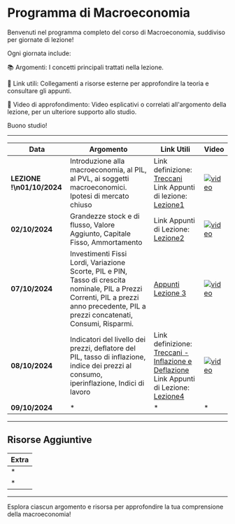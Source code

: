 # Programma di Macroeconomia

Benvenuti nel programma completo del corso di Macroeconomia, suddiviso per giornate di lezione!

Ogni giornata include:

📚 Argomenti: I concetti principali trattati nella lezione.

🔗 Link utili: Collegamenti a risorse esterne per approfondire la teoria e consultare gli appunti.

🎥 Video di approfondimento: Video esplicativi o correlati all'argomento della lezione, per un ulteriore supporto allo studio.

Buono studio!

---

| **Data**       | **Argomento**                                                                                                    | **Link Utili**                                                                                                                                            | **Video**                                  |
|----------------|------------------------------------------------------------------------------------------------------------------|-----------------------------------------------------------------------------------------------------------------------------------------------------------|--------------------------------------------|
| **LEZIONE !\n01/10/2024** | Introduzione alla macroeconomia, al PIL, al PVL, ai soggetti macroeconomici. Ipotesi di mercato chiuso            | Link definizione: [Treccani](https://www.treccani.it/enciclopedia/macroeconomia/) <br> Link Appunti di lezione: [Lezione1](https://github.com/dabi-rac/University/tree/main/1%C2%B0%20Semestre/Macro/Prima%20Lezione_First%20Lesson%201.10.2024) | [![video](https://img.youtube.com/vi/aUh7_Iy19oI/0.jpg)](https://youtu.be/aUh7_Iy19oI?si=iS3-6IC6oRi05EqM) |
| **02/10/2024** | Grandezze stock e di flusso, Valore Aggiunto, Capitale Fisso, Ammortamento                                        | Link Appunti di Lezione: [Lezione2](https://github.com/dabi-rac/University/tree/main/1%C2%B0%20Semestre/Macro/Seconda%20Lezione%202.10.2024)              | [![video](https://img.youtube.com/vi/EgudVdeHQME/0.jpg)](https://youtu.be/EgudVdeHQME?si=0kMAYbdiZbeh0yRg)  |
| **07/10/2024** | Investimenti Fissi Lordi, Variazione Scorte, PIL e PIN, Tasso di crescita nominale, PIL a Prezzi Correnti, PIL a prezzi anno precedente, PIL a prezzi concatenati, Consumi, Risparmi.                                                                                                               | [Appunti Lezione 3](https://github.com/dabi-rac/University/tree/main/1°%20Semestre/Macro/Lezione%203%20Macro%207.10.2024)                                                                                                                                                        | [![video](https://img.youtube.com/vi/oe3KofofI6k/0.jpg)](https://www.youtube.com/watch?v=oe3KofofI6k)                                          |
| **08/10/2024** | Indicatori del livello dei prezzi, deflatore del PIL, tasso di inflazione, indice dei prezzi al consumo, iperinflazione, Indici di lavoro | Link definizione: [Treccani - Inflazione e Deflazione](https://www.treccani.it/enciclopedia/inflazione-e-deflazione_(Enciclopedia-dei-ragazzi)/) <br> Link Appunti di Lezione: [Lezione4](https://github.com/dabi-rac/University/tree/main/1%C2%B0%20Semestre/Macro/Quarta%20Lezione%208.10.2024) | [![video](https://img.youtube.com/vi/uQXyi-IDFFc/0.jpg)](https://youtu.be/uQXyi-IDFFc?si=iHbhJTMkpdhaSjQ3) |
| **09/10/2024** | *                                                                                                                | *                                                                                                                                                         | *                                          |

---

## Risorse Aggiuntive

| **Extra**                       |
|---------------------------------|
| *                               |
| *                               |

---

Esplora ciascun argomento e risorsa per approfondire la tua comprensione della macroeconomia!
